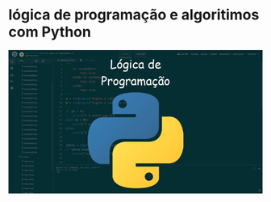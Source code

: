 # lógica de programação e algoritimos com Python


![Alt text](/assets/img_logica_programação.jpg?raw=true "Imagem do Primeiro Exercicio")
